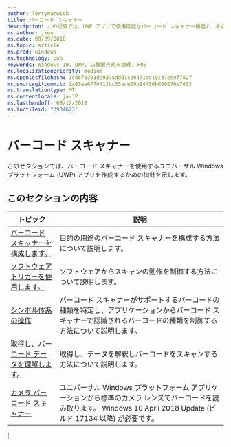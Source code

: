 ```yaml
---
author: TerryWarwick
title: バーコード スキャナー
description: この記事では、UWP アプリで使用可能なバーコード スキャナー機能と、その使用方法を示すハウツー記事へのリンクを示します。
ms.author: jken
ms.date: 08/29/2018
ms.topic: article
ms.prod: windows
ms.technology: uwp
keywords: Windows 10, UWP, 店舗販売時点管理, POS
ms.localizationpriority: medium
ms.openlocfilehash: 1cd6f8391de9375ddd1c20471dd10c37e99f782f
ms.sourcegitcommit: 2a63ee6770413bc35ace09b14f56b60007be7433
ms.translationtype: MT
ms.contentlocale: ja-JP
ms.lasthandoff: 09/12/2018
ms.locfileid: "3934673"
---
```

# <a name="barcode-scanner"></a>バーコード スキャナー

このセクションでは、バーコード スキャナーを使用するユニバーサル Windows プラットフォーム (UWP) アプリを作成するための指針を示します。

## <a name="in-this-section"></a>このセクションの内容

|トピック |説明 |
|------|------------|
| [バーコード スキャナーを構成します。](../devices-sensors/pos-barcodescanner-configure.md)  | 目的の用途のバーコード スキャナーを構成する方法について説明します。 |
| [ソフトウェア トリガーを使用します。](../devices-sensors/pos-barcodescanner-software-trigger.md) | ソフトウェアからスキャンの動作を制御する方法について説明します。 |
| [シンボル体系の操作](pos-barcodescanner-symbologies.md) | バーコード スキャナーがサポートするバーコードの種類を特定し、アプリケーションからバーコード スキャナーで認識されるバーコードの種類を制御する方法について説明します。 |
| [取得し、バーコード データを理解します。](pos-barcodescanner-scan-data.md) | 取得し、データを解釈しバーコードをスキャンする方法について説明します。 |
| [カメラ バーコード スキャナー](pos-camerabarcode.md) | ユニバーサル Windows プラットフォーム アプリケーションから標準のカメラ レンズでバーコードを読み取ります。 Windows 10 April 2018 Update (ビルド 17134 以降) が必要です。 |
|
 
